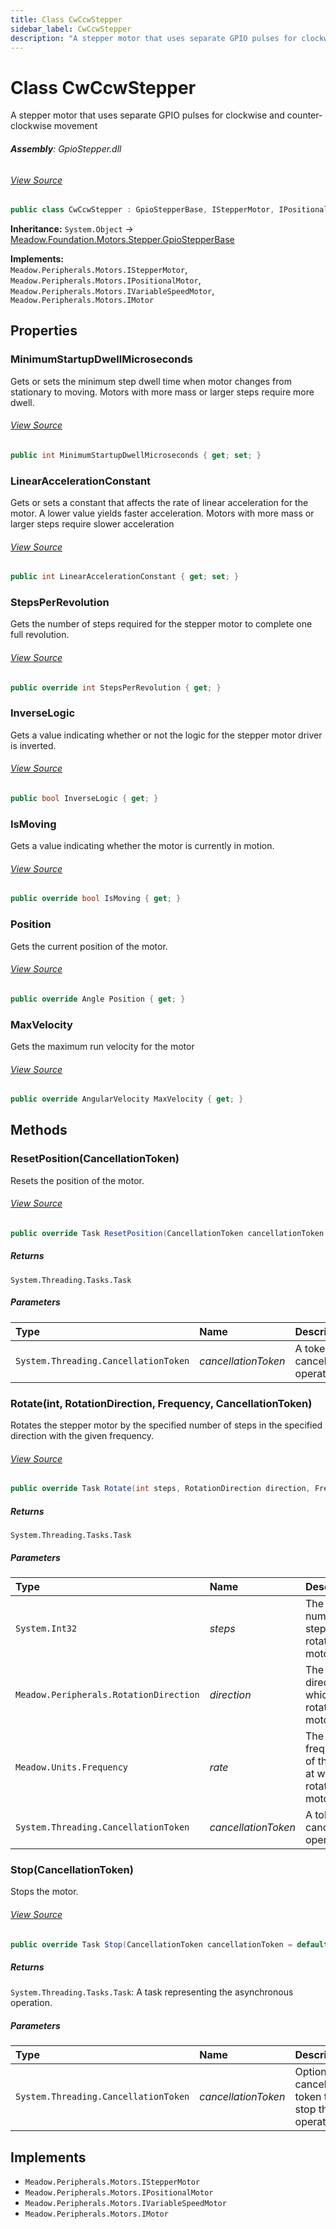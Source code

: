 ```yaml
---
title: Class CwCcwStepper
sidebar_label: CwCcwStepper
description: "A stepper motor that uses separate GPIO pulses for clockwise and counter-clockwise movement"
---
```

# Class CwCcwStepper
A stepper motor that uses separate GPIO pulses for clockwise and counter-clockwise movement

###### **Assembly**: GpioStepper.dll
###### [View Source](https://github.com/WildernessLabs/Meadow.Foundation.git/blob/develop/Source/Meadow.Foundation.Peripherals/Motors.GpioStepper/Driver/CwCcwStepper.cs#L14)
```csharp title="Declaration"
public class CwCcwStepper : GpioStepperBase, IStepperMotor, IPositionalMotor, IVariableSpeedMotor, IMotor
```
**Inheritance:** `System.Object` -> [Meadow.Foundation.Motors.Stepper.GpioStepperBase](../Meadow.Foundation.Motors.Stepper/GpioStepperBase)

**Implements:**  
`Meadow.Peripherals.Motors.IStepperMotor`, `Meadow.Peripherals.Motors.IPositionalMotor`, `Meadow.Peripherals.Motors.IVariableSpeedMotor`, `Meadow.Peripherals.Motors.IMotor`

## Properties
### MinimumStartupDwellMicroseconds
Gets or sets the minimum step dwell time when motor changes from stationary to moving. Motors with more mass or larger steps require more dwell.
###### [View Source](https://github.com/WildernessLabs/Meadow.Foundation.git/blob/develop/Source/Meadow.Foundation.Peripherals/Motors.GpioStepper/Driver/CwCcwStepper.cs#L30)
```csharp title="Declaration"
public int MinimumStartupDwellMicroseconds { get; set; }
```
### LinearAccelerationConstant
Gets or sets a constant that affects the rate of linear acceleration for the motor. A lower value yields faster acceleration.
Motors with more mass or larger steps require slower acceleration
###### [View Source](https://github.com/WildernessLabs/Meadow.Foundation.git/blob/develop/Source/Meadow.Foundation.Peripherals/Motors.GpioStepper/Driver/CwCcwStepper.cs#L36)
```csharp title="Declaration"
public int LinearAccelerationConstant { get; set; }
```
### StepsPerRevolution
Gets the number of steps required for the stepper motor to complete one full revolution.
###### [View Source](https://github.com/WildernessLabs/Meadow.Foundation.git/blob/develop/Source/Meadow.Foundation.Peripherals/Motors.GpioStepper/Driver/CwCcwStepper.cs#L39)
```csharp title="Declaration"
public override int StepsPerRevolution { get; }
```
### InverseLogic
Gets a value indicating whether or not the logic for the stepper motor driver is inverted.
###### [View Source](https://github.com/WildernessLabs/Meadow.Foundation.git/blob/develop/Source/Meadow.Foundation.Peripherals/Motors.GpioStepper/Driver/CwCcwStepper.cs#L47)
```csharp title="Declaration"
public bool InverseLogic { get; }
```
### IsMoving
Gets a value indicating whether the motor is currently in motion.
###### [View Source](https://github.com/WildernessLabs/Meadow.Foundation.git/blob/develop/Source/Meadow.Foundation.Peripherals/Motors.GpioStepper/Driver/CwCcwStepper.cs#L50)
```csharp title="Declaration"
public override bool IsMoving { get; }
```
### Position
Gets the current position of the motor.
###### [View Source](https://github.com/WildernessLabs/Meadow.Foundation.git/blob/develop/Source/Meadow.Foundation.Peripherals/Motors.GpioStepper/Driver/CwCcwStepper.cs#L53)
```csharp title="Declaration"
public override Angle Position { get; }
```
### MaxVelocity
Gets the maximum run velocity for the motor
###### [View Source](https://github.com/WildernessLabs/Meadow.Foundation.git/blob/develop/Source/Meadow.Foundation.Peripherals/Motors.GpioStepper/Driver/CwCcwStepper.cs#L56)
```csharp title="Declaration"
public override AngularVelocity MaxVelocity { get; }
```
## Methods
### ResetPosition(CancellationToken)
Resets the position of the motor.
###### [View Source](https://github.com/WildernessLabs/Meadow.Foundation.git/blob/develop/Source/Meadow.Foundation.Peripherals/Motors.GpioStepper/Driver/CwCcwStepper.cs#L59)
```csharp title="Declaration"
public override Task ResetPosition(CancellationToken cancellationToken = default)
```

##### Returns

`System.Threading.Tasks.Task`

##### Parameters

| Type | Name | Description |
|:--- |:--- |:--- |
| `System.Threading.CancellationToken` | *cancellationToken* | A token to cancel the operation. |

### Rotate(int, RotationDirection, Frequency, CancellationToken)
Rotates the stepper motor by the specified number of steps in the specified direction with the given frequency.
###### [View Source](https://github.com/WildernessLabs/Meadow.Foundation.git/blob/develop/Source/Meadow.Foundation.Peripherals/Motors.GpioStepper/Driver/CwCcwStepper.cs#L136)
```csharp title="Declaration"
public override Task Rotate(int steps, RotationDirection direction, Frequency rate, CancellationToken cancellationToken = default)
```

##### Returns

`System.Threading.Tasks.Task`

##### Parameters

| Type | Name | Description |
|:--- |:--- |:--- |
| `System.Int32` | *steps* | The number of steps to rotate the motor. |
| `Meadow.Peripherals.RotationDirection` | *direction* | The direction in which to rotate the motor. |
| `Meadow.Units.Frequency` | *rate* | The frequency of the steps at which to rotate the motor. |
| `System.Threading.CancellationToken` | *cancellationToken* | A token to cancel the operation. |

### Stop(CancellationToken)
Stops the motor.
###### [View Source](https://github.com/WildernessLabs/Meadow.Foundation.git/blob/develop/Source/Meadow.Foundation.Peripherals/Motors.GpioStepper/Driver/CwCcwStepper.cs#L254)
```csharp title="Declaration"
public override Task Stop(CancellationToken cancellationToken = default)
```

##### Returns

`System.Threading.Tasks.Task`: A task representing the asynchronous operation.
##### Parameters

| Type | Name | Description |
|:--- |:--- |:--- |
| `System.Threading.CancellationToken` | *cancellationToken* | Optional cancellation token to stop the operation. |


## Implements

* `Meadow.Peripherals.Motors.IStepperMotor`
* `Meadow.Peripherals.Motors.IPositionalMotor`
* `Meadow.Peripherals.Motors.IVariableSpeedMotor`
* `Meadow.Peripherals.Motors.IMotor`
